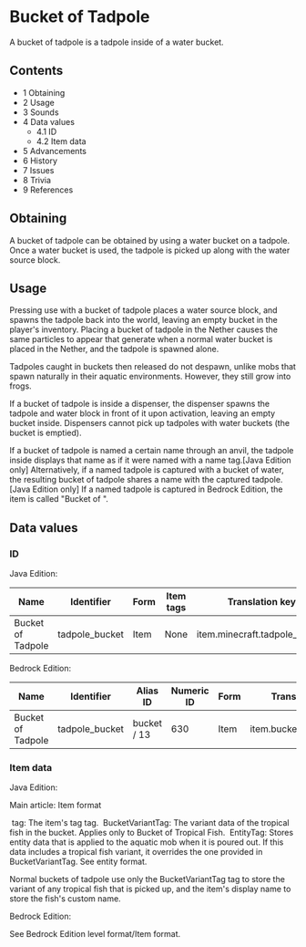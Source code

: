 # Bucket of Tadpole
A bucket of tadpole is a tadpole inside of a water bucket.

## Contents
- 1 Obtaining
- 2 Usage
- 3 Sounds
- 4 Data values
	- 4.1 ID
	- 4.2 Item data
- 5 Advancements
- 6 History
- 7 Issues
- 8 Trivia
- 9 References

## Obtaining
A bucket of tadpole can be obtained by using a water bucket on a tadpole. Once a water bucket is used, the tadpole is picked up along with the water source block.

## Usage
Pressing use with a bucket of tadpole places a water source block, and spawns the tadpole back into the world, leaving an empty bucket in the player's inventory. Placing a bucket of tadpole in the Nether causes the same particles to appear that generate when a normal water bucket is placed in the Nether, and the tadpole is spawned alone.

Tadpoles caught in buckets then released do not despawn, unlike mobs that spawn naturally in their aquatic environments. However, they still grow into frogs.

If a bucket of tadpole is inside a dispenser, the dispenser spawns the tadpole and water block in front of it upon activation, leaving an empty bucket inside. Dispensers cannot pick up tadpoles with water buckets (the bucket is emptied).

If a bucket of tadpole is named a certain name through an anvil, the tadpole inside displays that name as if it were named with a name tag.‌[Java Edition  only] Alternatively, if a named tadpole is captured with a bucket of water, the resulting bucket of tadpole shares a name with the captured tadpole.‌[Java Edition  only] If a named tadpole is captured in Bedrock Edition, the item is called "Bucket of <Name>".

## Data values
### ID
Java Edition:

| Name              | Identifier     | Form | Item tags | Translation key               |
|-------------------|----------------|------|-----------|-------------------------------|
| Bucket of Tadpole | tadpole_bucket | Item | None      | item.minecraft.tadpole_bucket |

Bedrock Edition:

| Name              | Identifier     | Alias ID    | Numeric ID | Form | Translation key         |
|-------------------|----------------|-------------|------------|------|-------------------------|
| Bucket of Tadpole | tadpole_bucket | bucket / 13 | 630        | Item | item.bucketTadpole.name |

### Item data
Java Edition:

Main article: Item format

 tag: The item's tag tag.
 BucketVariantTag: The variant data of the tropical fish in the bucket. Applies only to Bucket of Tropical Fish.
 EntityTag: Stores entity data that is applied to the aquatic mob when it is poured out. If this data includes a tropical fish variant, it overrides the one provided in BucketVariantTag.
See entity format.

Normal buckets of tadpole use only the BucketVariantTag tag to store the variant of any tropical fish that is picked up, and the item's display name to store the fish's custom name.

Bedrock Edition:

See Bedrock Edition level format/Item format.

